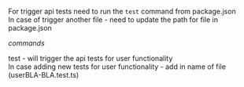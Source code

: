 For trigger api tests need to run the `test` command from package.json \
In case of trigger another file - need to update the path for file in package.json

_commands_

test - will trigger the api tests for user functionality \
In case adding new tests for user functionality - add in name of file (userBLA-BLA.test.ts)
